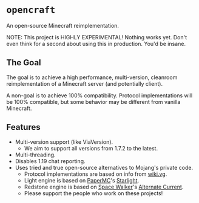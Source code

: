 # `opencraft`
An open-source Minecraft reimplementation.

NOTE: This project is HIGHLY EXPERIMENTAL! Nothing works yet. Don't even think for a second about using this in production. You'd be insane.

## The Goal
The goal is to achieve a high performance, multi-version, cleanroom reimplementation of a Minecraft server (and potentially client).

A non-goal is to achieve 100% compatibility. Protocol implementations will be 100% compatible, but some behavior may be different from vanilla Minecraft.

## Features
- Multi-version support (like ViaVersion).
    - We aim to support all versions from 1.7.2 to the latest.
- Multi-threading.
- Disables 1.19 chat reporting.
- Uses tried and true open-source alternatives to Mojang's private code.
    - Protocol implementations are based on info from [wiki.vg](https://wiki.vg/).
    - Light engine is based on [PaperMC](https://github.com/PaperMC)'s [Starlight](https://github.com/PaperMC/Starlight).
    - Redstone engine is based on [Space Walker](https://github.com/SpaceWalkerRS)'s [Alternate Current](https://github.com/SpaceWalkerRS/alternate-current).
    - Please support the people who work on these projects!

